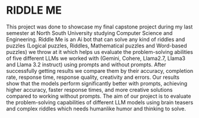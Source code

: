 # RIDDLE ME
This project was done to showcase my final capstone project during my last semester at North South University studying Computer Science and Engineering. Riddle Me is an Ai bot that can solve any kind of riddles and puzzles (Logical puzzles, Riddles, Mathematical puzzles and Word-based puzzles) we throw at it which helps us evaluate the problem-solving abilities of five different LLMs we worked with (Gemini, Cohere, Llama2.7, Llama3 and Llama 3.2 instruct) using prompts and without prompts. After successfully getting results we compare them by their accuracy, completion rate, response time, response quality, creativity and errors. Our results show that the models perform significantly better with prompts, achieving higher accuracy, faster response times, and more creative solutions compared to working without prompts. The aim of our project is to evaluate the problem-solving capabilities of different LLM models using brain teasers and complex riddles which needs humanlike humor and thinking to solve. 
